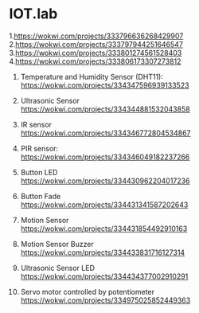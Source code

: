 # IOT.lab
1.https://wokwi.com/projects/333796636268429907<br>
2.https://wokwi.com/projects/333797944251646547<br>
3.https://wokwi.com/projects/333801274561528403<br>
4.https://wokwi.com/projects/333806173307273812<br>

1) Temperature and Humidity Sensor (DHT11):<br>
https://wokwi.com/projects/334347596939133523<br>

2) Ultrasonic Sensor<br>
https://wokwi.com/projects/334344881532043858<br>

3) IR sensor<br>
https://wokwi.com/projects/334346772804534867<br>

4) PIR sensor:<br>
https://wokwi.com/projects/334346049182237266<br>

5) Button LED<br>
https://wokwi.com/projects/334430962204017236<br>

6) Button Fade<br>
https://wokwi.com/projects/334431341587202643<br>

7) Motion Sensor<br>
https://wokwi.com/projects/334431854492910163<br>

8) Motion Sensor Buzzer<br>
https://wokwi.com/projects/334433831716127314<br>

9) Ultrasonic Sensor LED<br>
https://wokwi.com/projects/334434377002910291<br>

10) Servo motor controlled by potentiometer<br>
https://wokwi.com/projects/334975025852449363<br>
